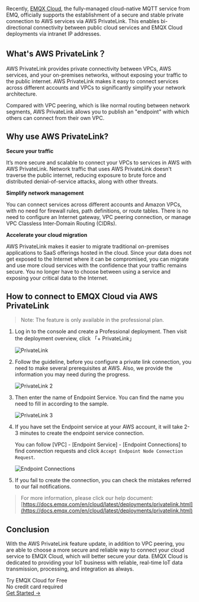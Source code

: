 Recently, [EMQX Cloud](https://www.emqx.com/en/cloud), the fully-managed cloud-native MQTT service from EMQ, officially supports the establishment of a secure and stable private connection to AWS services via AWS PrivateLink. This enables bi-directional connectivity between public cloud services and EMQX Cloud deployments via intranet IP addresses.

## What's AWS PrivateLink？

AWS PrivateLink provides private connectivity between VPCs, AWS services, and your on-premises networks, without exposing your traffic to the public internet. AWS PrivateLink makes it easy to connect services across different accounts and VPCs to significantly simplify your network architecture.

Compared with VPC peering, which is like normal routing between network segments, AWS PrivateLink allows you to publish an "endpoint" with which others can connect from their own VPC.

## Why use AWS PrivateLink?

**Secure your traffic**

It’s more secure and scalable to connect your VPCs to services in AWS with AWS PrivateLink. Network traffic that uses AWS PrivateLink doesn't traverse the public internet, reducing exposure to brute force and distributed denial-of-service attacks, along with other threats.

**Simplify network management**

You can connect services across different accounts and Amazon VPCs, with no need for firewall rules, path definitions, or route tables. There is no need to configure an Internet gateway, VPC peering connection, or manage VPC Classless Inter-Domain Routing (CIDRs).

**Accelerate your cloud migration**

AWS PrivateLink makes it easier to migrate traditional on-premises applications to SaaS offerings hosted in the cloud.  Since your data does not get exposed to the Internet where it can be compromised, you can migrate and use more cloud services with the confidence that your traffic remains secure. You no longer have to choose between using a service and exposing your critical data to the Internet.

## How to connect to EMQX Cloud via AWS PrivateLink

> Note: The feature is only available in the professional plan.

1. Log in to the console and create a Professional deployment. Then visit the deployment overview, click 「+ PrivateLink」

   ![PrivateLink](https://assets.emqx.com/images/b07782731acbc6dbbd1c00d7031004c0.png)
 
2. Follow the guideline, before you configure a private link connection, you need to make several prerequisites at AWS. Also, we provide the information you may need during the progress.

   ![PrivateLink 2](https://assets.emqx.com/images/63182ed9306bddffc940b21ecd83f95f.png)

3. Then enter the name of Endpoint Service. You can find the name you need to fill in according to the sample.

   ![PrivateLink 3](https://assets.emqx.com/images/6f8c99a96ccc3789fdef95180b3b3edb.png)

4. If you have set the Endpoint service at your AWS account, it will take 2-3 minutes to create the endpoint service connection.

   You can follow [VPC] - [Endpoint Service] - [Endpoint Connections] to find connection requests and click `Accept Endpoint Node Connection Request`.

   ![Endpoint Connections](https://assets.emqx.com/images/f5e42a385fa2f0a0e07731996de70fc8.png)

5. If you fail to create the connection, you can check the mistakes referred to our fail notifications.

> For more information, please click our help document: [https://docs.emqx.com/en/cloud/latest/deployments/privatelink.html](https://docs.emqx.com/en/cloud/latest/deployments/privatelink.html) 

## Conclusion

With the AWS PrivateLink feature update, in addition to VPC peering, you are able to choose a more secure and reliable way to connect your cloud service to EMQX Cloud, which will better secure your data. EMQX Cloud is dedicated to providing your IoT business with reliable, real-time IoT data transmission, processing, and integration as always.



<section class="promotion">
    <div>
        Try EMQX Cloud for Free
        <div class="is-size-14 is-text-normal has-text-weight-normal">No credit card required</div>
    </div>
    <a href="https://www.emqx.com/en/signup?continue=https://cloud-intl.emqx.com/console/deployments/0?oper=new" class="button is-gradient px-5">Get Started →</a>
</section>
